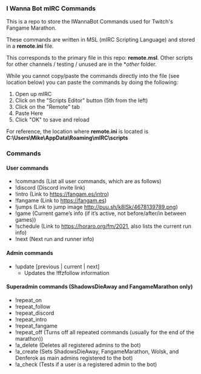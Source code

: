 ### I Wanna Bot mIRC Commands

This is a repo to store the IWannaBot Commands used for Twitch's Fangame Marathon.

These commands are written in MSL (mIRC Scripting Language) and stored in a **remote.ini** file.

This corresponds to the primary file in this repo: **remote.msl**. Other scripts for other channels / testing / unused are in the **other* folder.

While you cannot copy/paste the commands directly into the file (see location below) you can paste the commands by doing the following:

1. Open up mIRC
1. Click on the "Scripts Editor" button (5th from the left)
1. Click on the "Remote" tab
1. Paste Here
1. Click "OK" to save and reload

For reference, the location where **remote.ini** is located is **C:\Users\Mike\AppData\Roaming\mIRC\scripts**

### Commands

#### User commands
* !commands (List all user commands, which are as follows)
* !discord (Discord invite link)
* !intro (Link to https://fangam.es/intro)
* !fangame (Link to https://fangam.es)
* !jumps (Link to jump image http://puu.sh/k8lSk/4678139789.png)
* !game (Current game’s info (if it’s active, not before/after/in between games))
* !schedule (Link to https://horaro.org/fm/2021, also lists the current run info)
* !next (Next run and runner info)

#### Admin commands
* !update [previous | current | next]
  * Updates the !ffzfollow information

#### Superadmin commands (ShadowsDieAway and FangameMarathon only)
* !repeat_on
* !repeat_follow
* !repeat_discord
* !repeat_intro
* !repeat_fangame
* !repeat_off (Turns off all repeated commands (usually for the end of the marathon))
* !a_delete (Deletes all registered admins to the bot)
* !a_create (Sets ShadowsDieAway, FangameMarathon, Wolsk, and Denferok as main admins registered to the bot)
* !a_check (Tests if a user is a registered admin to the bot)
